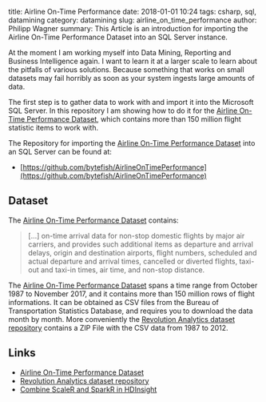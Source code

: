 ﻿title: Airline On-Time Performance
date: 2018-01-01 10:24
tags: csharp, sql, datamining
category: datamining
slug: airline_on_time_performance
author: Philipp Wagner
summary: This Article is an introduction for importing the Airline On-Time Performance Dataset into an SQL Server instance.

At the moment I am working myself into Data Mining, Reporting and Business Intelligence again. I want to learn it at a 
larger scale to learn about the pitfalls of various solutions. Because something that works on small datasets may fail 
horribly as soon as your system ingests large amounts of data.

The first step is to gather data to work with and import it into the Microsoft SQL Server. In this repository I am showing 
how to do it for the [Airline On-Time Performance Dataset], which contains more than 150 million flight statistic items to 
work with. 

The Repository for importing the [Airline On-Time Performance Dataset] into an SQL Server can be found at:

* [https://github.com/bytefish/AirlineOnTimePerformance](https://github.com/bytefish/AirlineOnTimePerformance)

## Dataset ##

The [Airline On-Time Performance Dataset] contains:

> [...] on-time arrival data for non-stop domestic flights by major air carriers, and provides such additional 
> items as departure and arrival delays, origin and destination airports, flight numbers, scheduled and actual departure 
> and arrival times, cancelled or diverted flights, taxi-out and taxi-in times, air time, and non-stop distance.

The [Airline On-Time Performance Dataset] spans a time range from October 1987 to November 2017, and it contains more than 
150 million rows of flight informations. It can be obtained as CSV files from the Bureau of Transportation Statistics Database, 
and requires you to download the data month by month. More conveniently the [Revolution Analytics dataset repository] contains 
a ZIP File with the CSV data from 1987 to 2012.

## Links ##

* [Airline On-Time Performance Dataset](https://www.transtats.bts.gov/Tables.asp?DB_ID=120&DB_Name=Airline%20On-Time%20Performance%20Data&DB_Short_Name=On-Time)
* [Revolution Analytics dataset repository](https://packages.revolutionanalytics.com/datasets/AirOnTime87to12/)
* [Combine ScaleR and SparkR in HDInsight](https://docs.microsoft.com/en-us/azure/hdinsight/hdinsight-hadoop-r-scaler-sparkr)

[Revolution Analytics dataset repository]: https://packages.revolutionanalytics.com/datasets/AirOnTime87to12/
[TinyCsvParser]: https://github.com/bytefish/TinyCsvParser
[Reactive Extensions]: https://github.com/Reactive-Extensions/Rx.NET
[Airline On-Time Performance Dataset]: https://www.transtats.bts.gov/Tables.asp?DB_ID=120&DB_Name=Airline%20On-Time%20Performance%20Data&DB_Short_Name=On-Time
